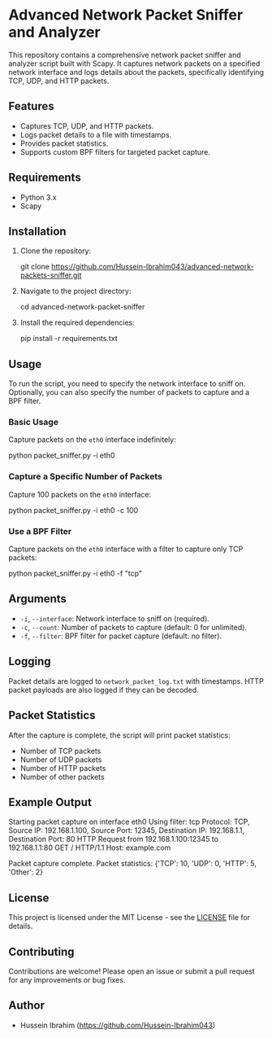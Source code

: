 # Advanced Network Packet Sniffer and Analyzer

This repository contains a comprehensive network packet sniffer and analyzer script built with Scapy. It captures network packets on a specified network interface and logs details about the packets, specifically identifying TCP, UDP, and HTTP packets.

## Features

- Captures TCP, UDP, and HTTP packets.
- Logs packet details to a file with timestamps.
- Provides packet statistics.
- Supports custom BPF filters for targeted packet capture.

## Requirements

- Python 3.x
- Scapy

## Installation

1. Clone the repository:

   git clone https://github.com/Hussein-Ibrahim043/advanced-network-packets-sniffer.git

2. Navigate to the project directory:

   cd advanced-network-packet-sniffer

3. Install the required dependencies:

   pip install -r requirements.txt

## Usage

To run the script, you need to specify the network interface to sniff on. Optionally, you can also specify the number of packets to capture and a BPF filter.

### Basic Usage

Capture packets on the `eth0` interface indefinitely:

   python packet_sniffer.py -i eth0

### Capture a Specific Number of Packets

Capture 100 packets on the `eth0` interface:

   python packet_sniffer.py -i eth0 -c 100

### Use a BPF Filter

Capture packets on the `eth0` interface with a filter to capture only TCP packets:

   python packet_sniffer.py -i eth0 -f "tcp"

## Arguments

- `-i`, `--interface`: Network interface to sniff on (required).
- `-c`, `--count`: Number of packets to capture (default: 0 for unlimited).
- `-f`, `--filter`: BPF filter for packet capture (default: no filter).

## Logging

Packet details are logged to `network_packet_log.txt` with timestamps. HTTP packet payloads are also logged if they can be decoded.

## Packet Statistics

After the capture is complete, the script will print packet statistics:

- Number of TCP packets
- Number of UDP packets
- Number of HTTP packets
- Number of other packets

## Example Output

Starting packet capture on interface eth0
Using filter: tcp
Protocol: TCP, Source IP: 192.168.1.100, Source Port: 12345, Destination IP: 192.168.1.1, Destination Port: 80
HTTP Request from 192.168.1.100:12345 to 192.168.1.1:80
GET / HTTP/1.1
Host: example.com

Packet capture complete.
Packet statistics: {'TCP': 10, 'UDP': 0, 'HTTP': 5, 'Other': 2}

## License

This project is licensed under the MIT License - see the [LICENSE](LICENSE) file for details.

## Contributing

Contributions are welcome! Please open an issue or submit a pull request for any improvements or bug fixes.

## Author

- Hussein Ibrahim (https://github.com/Hussein-Ibrahim043)
